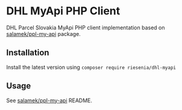 # DHL MyApi PHP Client

DHL Parcel Slovakia MyApi PHP client implementation based on [salamek/ppl-my-api](https://github.com/Salamek/PplMyApi) package.

## Installation

Install the latest version using `composer require riesenia/dhl-myapi`

## Usage

See [salamek/ppl-my-api](https://github.com/Salamek/PplMyApi) README.
